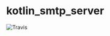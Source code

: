 # kotlin_smtp_server
![Travis](https://travis-ci.org/Peyphour/kotlin_smtp_server.svg?branch=master)
